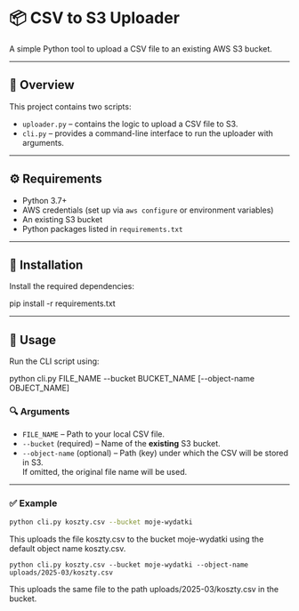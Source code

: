 # 📦 CSV to S3 Uploader

A simple Python tool to upload a CSV file to an existing AWS S3 bucket.

---

## 📁 Overview

This project contains two scripts:

- `uploader.py` – contains the logic to upload a CSV file to S3.
- `cli.py` – provides a command-line interface to run the uploader with arguments.

---

## ⚙️ Requirements

- Python 3.7+
- AWS credentials (set up via `aws configure` or environment variables)
- An existing S3 bucket
- Python packages listed in `requirements.txt`

---

## 🧪 Installation

Install the required dependencies:

pip install -r requirements.txt

---

## 🚀 Usage

Run the CLI script using:

python cli.py FILE_NAME --bucket BUCKET_NAME [--object-name OBJECT_NAME]


### 🔍 Arguments

- `FILE_NAME` – Path to your local CSV file.
- `--bucket` (required) – Name of the **existing** S3 bucket.
- `--object-name` (optional) – Path (key) under which the CSV will be stored in S3.  
  If omitted, the original file name will be used.

---

### ✅ Example

```bash
python cli.py koszty.csv --bucket moje-wydatki
```

This uploads the file koszty.csv to the bucket moje-wydatki using the default object name koszty.csv.

```
python cli.py koszty.csv --bucket moje-wydatki --object-name uploads/2025-03/koszty.csv
```

This uploads the same file to the path uploads/2025-03/koszty.csv in the bucket.